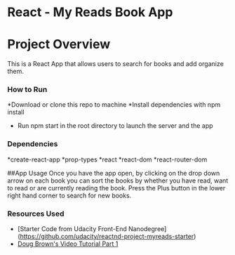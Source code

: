 # React - My Reads Book App

# Project Overview

This is a React App that allows users to search for books and add organize them.

### How to Run

*Download or clone this repo to  machine
*Install dependencies with npm install
* Run npm start in the root directory to launch the server and the app

### Dependencies
*create-react-app
*prop-types
*react
*react-dom
*react-router-dom

##App Usage
Once you have the app open, by clicking on the drop down arrow on each book you can sort the books by whether you have read, want to read or are currently reading the book. Press the Plus button in the lower right hand corner to search for new books.


### Resources Used
* [Starter Code from Udacity Front-End Nanodegree] (https://github.com/udacity/reactnd-project-myreads-starter)
* [Doug Brown's Video Tutorial Part 1](https://www.youtube.com/watch?v=OcL7-7cRpkQ&feature=youtu.be)

